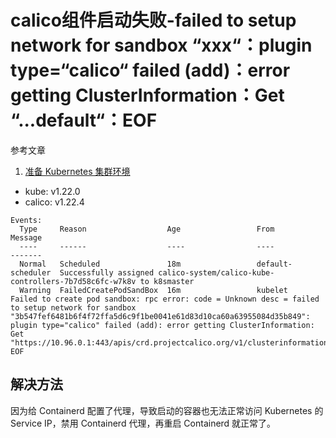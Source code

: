 # calico组件启动失败-failed to setup network for sandbox “xxx“：plugin type=“calico“ failed (add)：error getting ClusterInformation：Get “...default“：EOF

参考文章

1. [准备 Kubernetes 集群环境](https://george.betterde.com/cloud-native/20220928.html)

- kube: v1.22.0
- calico: v1.22.4

```log
Events:
  Type     Reason                  Age                 From               Message
  ----     ------                  ----                ----               -------
  Normal   Scheduled               18m                 default-scheduler  Successfully assigned calico-system/calico-kube-controllers-7b7d58c6fc-w7k8v to k8smaster
  Warning  FailedCreatePodSandBox  16m                 kubelet            Failed to create pod sandbox: rpc error: code = Unknown desc = failed to setup network for sandbox "3b547fef6481b6f4f72ffa5d6c9f1be0041e61d83d10ca60a63955084d35b849": plugin type="calico" failed (add): error getting ClusterInformation: Get "https://10.96.0.1:443/apis/crd.projectcalico.org/v1/clusterinformations/default": EOF
```

## 解决方法

因为给 Containerd 配置了代理，导致启动的容器也无法正常访问 Kubernetes 的 Service IP，禁用 Containerd 代理，再重启 Containerd 就正常了。

